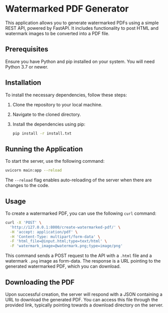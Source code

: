 # Watermarked PDF Generator

This application allows you to generate watermarked PDFs using a simple REST API, powered by FastAPI. It includes functionality to post HTML and watermark images to be converted into a PDF file.

## Prerequisites

Ensure you have Python and pip installed on your system. You will need Python 3.7 or newer.

## Installation

To install the necessary dependencies, follow these steps:

1. Clone the repository to your local machine.
2. Navigate to the cloned directory.
3. Install the dependencies using pip:

   ```bash
   pip install -r install.txt
   ```

## Running the Application

To start the server, use the following command:

```bash
uvicorn main:app --reload
```

The `--reload` flag enables auto-reloading of the server when there are changes to the code.

## Usage

To create a watermarked PDF, you can use the following `curl` command:

```bash
curl -X 'POST' \
  'http://127.0.0.1:8000/create-watermarked-pdf/' \
  -H 'accept: application/pdf' \
  -H 'Content-Type: multipart/form-data' \
  -F 'html_file=@input.html;type=text/html' \
  -F 'watermark_image=@watermark.png;type=image/png'
```

This command sends a POST request to the API with a `.html` file and a watermark `.png` image as form-data. The response is a URL pointing to the generated watermarked PDF, which you can download.

## Downloading the PDF

Upon successful creation, the server will respond with a JSON containing a URL to download the generated PDF. You can access this file through the provided link, typically pointing towards a download directory on the server.